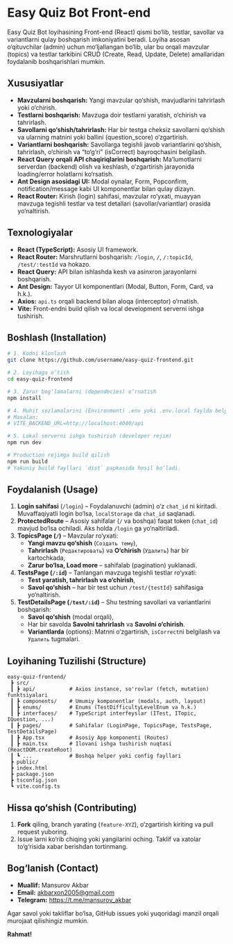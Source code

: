 # Easy Quiz Bot Front-end

Easy Quiz Bot loyihasining Front-end (React) qismi bo‘lib, testlar, savollar va variantlarni qulay boshqarish imkoniyatini beradi. Loyiha asosan o‘qituvchilar (admin) uchun mo‘ljallangan bo‘lib, ular bu orqali mavzular (topics) va testlar tarkibini CRUD (Create, Read, Update, Delete) amallaridan foydalanib boshqarishlari mumkin.

## Xususiyatlar
- **Mavzularni boshqarish:** Yangi mavzular qo‘shish, mavjudlarini tahrirlash yoki o‘chirish.
- **Testlarni boshqarish:** Mavzuga doir testlarni yaratish, o‘chirish va tahrirlash.
- **Savollarni qo‘shish/tahrirlash:** Har bir testga cheksiz savollarni qo‘shish va ularning matnini yoki ballini (question_score) o‘zgartirish.
- **Variantlarni boshqarish:** Savollarga tegishli javob variantlarini qo‘shish, tahrirlash, o‘chirish va “to‘g‘ri” (isCorrect) bayroqchasini belgilash.
- **React Query orqali API chaqiriqlarini boshqarish:** Ma’lumotlarni serverdan (backend) olish va keshlash, o‘zgartirish jarayonida loading/error holatlarni ko‘rsatish.
- **Ant Design asosidagi UI:** Modal oynalar, Form, Popconfirm, notification/message kabi UI komponentlar bilan qulay dizayn.
- **React Router:** Kirish (login) sahifasi, mavzular ro‘yxati, muayyan mavzuga tegishli testlar va test detallari (savollar/variantlar) orasida yo‘naltirish.

## Texnologiyalar
- **React (TypeScript):** Asosiy UI framework.
- **React Router:** Marshrutlarni boshqarish: `/login`, `/`, `/:topicId`, `/test/:testId` va hokazo.
- **React Query:** API bilan ishlashda kesh va asinxron jarayonlarni boshqarish.
- **Ant Design:** Tayyor UI komponentlari (Modal, Button, Form, Card, va h.k.).
- **Axios:** `api.ts` orqali backend bilan aloqa (interceptor) o‘rnatish.
- **Vite:** Front-endni build qilish va local development serverni ishga tushirish.

## Boshlash (Installation)

```bash
# 1. Kodni klonlash
git clone https://github.com/username/easy-quiz-frontend.git

# 2. Loyihaga o‘tish
cd easy-quiz-frontend

# 3. Zarur bog‘lamalarni (dependecies) o‘rnatish
npm install

# 4. Muhit sozlamalarini (Environment) .env yoki .env.local faylda belgilash
# Masalan:
# VITE_BACKEND_URL=http://localhost:4040/api

# 5. Lokal serverni ishga tushirish (developer rejim)
npm run dev

# Production rejimga build qilish
npm run build
# Yakuniy build fayllari `dist` papkasida hosil bo‘ladi.
```

## Foydalanish (Usage)

1. **Login sahifasi** (`/login`) – Foydalanuvchi (admin) o‘z `chat_id` ni kiritadi. Muvaffaqiyatli login bo‘lsa, `localStorage` da `chat_id` saqlanadi.
2. **ProtectedRoute** – Asosiy sahifalar (`/` va boshqa) faqat token (`chat_id`) mavjud bo‘lsa ochiladi. Aks holda `/login` ga yo‘naltiriladi.
3. **TopicsPage (`/`)** – Mavzular ro‘yxati:
    - **Yangi mavzu qo‘shish** (`Создать тему`),
    - **Tahrirlash** (`Редактировать`) va **O‘chirish** (`Удалить`) har bir kartochkada,
    - **Zarur bo‘lsa, Load more** – sahifalab (pagination) yuklanadi.
4. **TestsPage (`/:id`)** – Tanlangan mavzuga tegishli testlar ro‘yxati:
    - **Test yaratish, tahrirlash va o‘chirish**,
    - **Savol qo‘shish** – har bir test uchun `/test/{testId}` sahifasiga yo‘naltirish.
5. **TestDetailsPage (`/test/:id`)** – Shu testning savollari va variantlarini boshqarish:
    - **Savol qo‘shish** (modal orqali),
    - Har bir savolda **Savolni tahrirlash** va **Savolni o‘chirish**.
    - **Variantlarda** (options): Matnni o‘zgartirish, `isCorrect`ni belgilash va `Удалить` tugmalari.

## Loyihaning Tuzilishi (Structure)

```plaintext
easy-quiz-frontend/
 ┣ src/
 ┃ ┣ api/           # Axios instance, so'rovlar (fetch, mutation) funktsiyalari
 ┃ ┣ components/    # Umumiy komponentlar (modals, auth, layout)
 ┃ ┣ enums/         # Enums (TestDifficultyLevelEnum va h.k.)
 ┃ ┣ interfaces/    # TypeScript interfeyslar (ITest, ITopic, IQuestion, ...)
 ┃ ┣ pages/         # Sahifalar (LoginPage, TopicsPage, TestsPage, TestDetailsPage)
 ┃ ┣ App.tsx        # Asosiy App komponenti (Routes)
 ┃ ┣ main.tsx       # Ilovani ishga tushirish nuqtasi (ReactDOM.createRoot)
 ┃ ┗ ...            # Boshqa helper yoki config fayllari
 ┣ public/
 ┣ index.html
 ┣ package.json
 ┣ tsconfig.json
 ┗ vite.config.ts
```

## Hissa qo‘shish (Contributing)

1. **Fork** qiling, branch yarating (`feature-XYZ`), o‘zgartirish kiriting va pull request yuboring.
2. Issue larni ko‘rib chiqing yoki yangilarini oching. Taklif va xatolar to‘g‘risida xabar berishdan tortinmang.


## Bog‘lanish (Contact)

- **Muallif:** Mansurov Akbar
- **Email:** akbarxon2005@gmail.com
- **Telegram:** https://t.me/mansurov_akbar

Agar savol yoki takliflar bo‘lsa, GitHub issues yoki yuqoridagi manzil orqali murojaat qilishingiz mumkin.

**Rahmat!**
